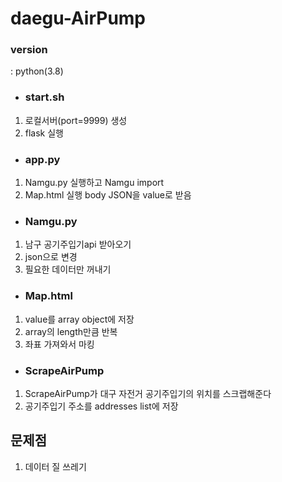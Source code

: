 # daegu-AirPump
### version
: python(3.8)

+ ### start.sh
1. 로컬서버(port=9999) 생성
2. flask 실행
+ ### app.py
1. Namgu.py 실행하고 Namgu import
2. Map.html 실행 body JSON을 value로 받음
+ ### Namgu.py
1. 남구 공기주입기api 받아오기
2. json으로 변경
3. 필요한 데이터만 꺼내기
+ ### Map.html
1. value를 array object에 저장
2. array의 length만큼 반복
3. 좌표 가져와서 마킹



+ ### ScrapeAirPump
1. ScrapeAirPump가 대구 자전거 공기주입기의 위치를 스크랩해준다
2. 공기주입기 주소를 addresses list에 저장
## 문제점
1. 데이터 질 쓰레기
